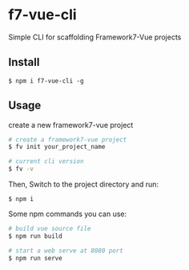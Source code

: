 # f7-vue-cli
Simple CLI for scaffolding Framework7-Vue projects

## Install

```
$ npm i f7-vue-cli -g
```

## Usage
create a new framework7-vue project

```bash
# create a framework7-vue project
$ fv init your_project_name

# current cli version
$ fv -v
```

Then, Switch to the project directory and run:

```
$ npm i
```

Some npm commands you can use:

```bash
# build vue source file
$ npm run build

# start a web serve at 8080 port
$ npm run serve
```
